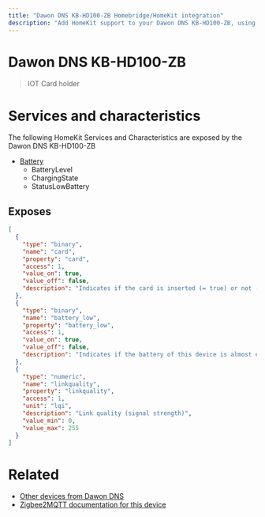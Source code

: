 ```yaml
---
title: "Dawon DNS KB-HD100-ZB Homebridge/HomeKit integration"
description: "Add HomeKit support to your Dawon DNS KB-HD100-ZB, using Homebridge, Zigbee2MQTT and homebridge-z2m."
---
```

<!---
This file has been GENERATED using src/docgen/docgen.ts
DO NOT EDIT THIS FILE MANUALLY!
-->
# Dawon DNS KB-HD100-ZB
> IOT Card holder


# Services and characteristics
The following HomeKit Services and Characteristics are exposed by
the Dawon DNS KB-HD100-ZB

* [Battery](../../battery.md)
  * BatteryLevel
  * ChargingState
  * StatusLowBattery



## Exposes

```json
[
  {
    "type": "binary",
    "name": "card",
    "property": "card",
    "access": 1,
    "value_on": true,
    "value_off": false,
    "description": "Indicates if the card is inserted (= true) or not (= false)"
  },
  {
    "type": "binary",
    "name": "battery_low",
    "property": "battery_low",
    "access": 1,
    "value_on": true,
    "value_off": false,
    "description": "Indicates if the battery of this device is almost empty"
  },
  {
    "type": "numeric",
    "name": "linkquality",
    "property": "linkquality",
    "access": 1,
    "unit": "lqi",
    "description": "Link quality (signal strength)",
    "value_min": 0,
    "value_max": 255
  }
]
```

# Related
* [Other devices from Dawon DNS](../index.md#dawon_dns)
* [Zigbee2MQTT documentation for this device](https://www.zigbee2mqtt.io/devices/KB-HD100-ZB.html)